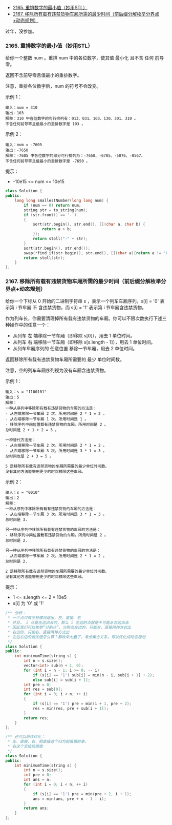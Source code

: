 
<!-- @import "[TOC]" {cmd="toc" depthFrom=1 depthTo=6 orderedList=false} -->

<!-- code_chunk_output -->

- [2165. 重排数字的最小值（妙用STL）](#2165-重排数字的最小值妙用stl)
- [2167. 移除所有载有违禁货物车厢所需的最少时间（前后缀分解枚举分界点+动态规划）](#2167-移除所有载有违禁货物车厢所需的最少时间前后缀分解枚举分界点动态规划)

<!-- /code_chunk_output -->

过年，没参加。

### 2165. 重排数字的最小值（妙用STL）

给你一个整数 num 。重排 num 中的各位数字，使其值 最小化 且不含 任何 前导零。

返回不含前导零且值最小的重排数字。

注意，重排各位数字后，num 的符号不会改变。

示例 1：
```
输入：num = 310
输出：103
解释：310 中各位数字的可行排列有：013、031、103、130、301、310 。
不含任何前导零且值最小的重排数字是 103 。
```

示例 2：
```
输入：num = -7605
输出：-7650
解释：-7605 中各位数字的部分可行排列为：-7650、-6705、-5076、-0567。
不含任何前导零且值最小的重排数字是 -7650 。
```

提示：
- -10e15 <= num <= 10e15

```cpp
class Solution {
public:
    long long smallestNumber(long long num) {
        if (num == 0) return num;
        string str = to_string(num);
        if (str.front() == '-')
        {
            sort(str.begin(), str.end(), [](char a, char b) {
                return a > b;
            });
            return stoll("-" + str);
        }
        sort(str.begin(), str.end());
        swap(*find_if(str.begin(), str.end(), [](char a){return a != '0';}), *str.begin());
        return stoll(str);
    }
};
```

### 2167. 移除所有载有违禁货物车厢所需的最少时间（前后缀分解枚举分界点+动态规划）

给你一个下标从 0 开始的二进制字符串 s ，表示一个列车车厢序列。s[i] = '0' 表示第 i 节车厢 不 含违禁货物，而 s[i] = '1' 表示第 i 节车厢含违禁货物。

作为列车长，你需要清理掉所有载有违禁货物的车厢。你可以不限次数执行下述三种操作中的任意一个：

- 从列车 左 端移除一节车厢（即移除 s[0]），用去 1 单位时间。
- 从列车 右 端移除一节车厢（即移除 s[s.length - 1]），用去 1 单位时间。
- 从列车车厢序列的 任意位置 移除一节车厢，用去 2 单位时间。

返回移除所有载有违禁货物车厢所需要的 最少 单位时间数。

注意，空的列车车厢序列视为没有车厢含违禁货物。

示例 1：
```
输入：s = "1100101"
输出：5
解释：
一种从序列中移除所有载有违禁货物的车厢的方法是：
- 从左端移除一节车厢 2 次。所用时间是 2 * 1 = 2 。
- 从右端移除一节车厢 1 次。所用时间是 1 。
- 移除序列中间位置载有违禁货物的车厢。所用时间是 2 。
总时间是 2 + 1 + 2 = 5 。

一种替代方法是：
- 从左端移除一节车厢 2 次。所用时间是 2 * 1 = 2 。
- 从右端移除一节车厢 3 次。所用时间是 3 * 1 = 3 。
总时间也是 2 + 3 = 5 。

5 是移除所有载有违禁货物的车厢所需要的最少单位时间数。
没有其他方法能够用更少的时间移除这些车厢。
```

示例 2：
```
输入：s = "0010"
输出：2
解释：
一种从序列中移除所有载有违禁货物的车厢的方法是：
- 从左端移除一节车厢 3 次。所用时间是 3 * 1 = 3 。
总时间是 3.

另一种从序列中移除所有载有违禁货物的车厢的方法是：
- 移除序列中间位置载有违禁货物的车厢。所用时间是 2 。
总时间是 2.

另一种从序列中移除所有载有违禁货物的车厢的方法是：
- 从右端移除一节车厢 2 次。所用时间是 2 * 1 = 2 。
总时间是 2.

2 是移除所有载有违禁货物的车厢所需要的最少单位时间数。
没有其他方法能够用更少的时间移除这些车厢。
```

提示：
- 1 <= s.length <= 2 * 10e5
- s[i] 为 '0' 或 '1'

```cpp
/** 分析：
 * 一个点只有三种情况退出，左、直接、右
 * 并且， i 点是左边出去的，那么 i 左边的点就绝不可能从右边出去
 * 因此我们可以枚举“分割点”，分割点左边的，只能左、直接两种方式出
 * 右边的，只能右、直接两种方式出
 * 左边右边的最优值怎么算？都枚举太蠢了，考虑集合关系，可以优化成动态规划
 */
class Solution {
public:
    int minimumTime(string s) {
        int n = s.size();
        vector<int> sub(n + 1, 0);
        for (int i = n - 1; i >= 0; -- i)
            if (s[i] == '1') sub[i] = min(n - i, sub[i + 1] + 2);
            else sub[i] = sub[i + 1];
        int pre = 0;
        int res = sub[0];
        for (int i = 0; i < n; ++ i)
        {
            if (s[i] == '1') pre = min(i + 1, pre + 2);
            res = min(res, pre + sub[i + 1]);
        }
        return res;
    }
};
```

```cpp
/** 还可以继续优化：
 * 左、直接、右，把直接这个归为前缀做的事，
 * 右这个交给后缀做
 */
class Solution {
public:
    int minimumTime(string s) {
        int n = s.size();
        int pre = 0;
        int ans = n;
        for (int i = 0; i < n; ++ i)
        {
            if (s[i] == '1') pre = min(pre + 2, i + 1);
            ans = min(ans, pre + n - 1 - i);
        }
        return ans;
    }
};
```
